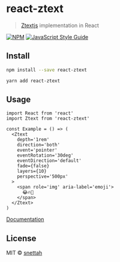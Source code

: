 # react-ztext

> [Ztextjs](https://github.com/bennettfeely/bennett/tree/master/ztext) implementation in React

[![NPM](https://img.shields.io/npm/v/react-ztext.svg)](https://www.npmjs.com/package/react-ztext) [![JavaScript Style Guide](https://img.shields.io/badge/code_style-standard-brightgreen.svg)](https://standardjs.com)

## Install

```bash
npm install --save react-ztext
```

```bash
yarn add react-ztext
```

## Usage

```tsx
import React from 'react'
import Ztext from 'react-ztext'

const Example = () => (
  <Ztext
    depth='1rem'
    direction='both'
    event='pointer'
    eventRotation='30deg'
    eventDirection='default'
    fade={false}
    layers={10}
    perspective='500px'
  >
    <span role='img' aria-label='emoji'>
      😂🔥🍔
    </span>
  </Ztext>
)
```

[Documentation](https://bennettfeely.com/ztext/)

## License

MIT © [snettah](https://github.com/snettah)

